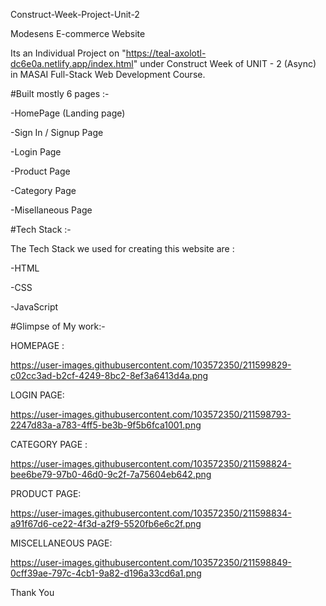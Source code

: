 Construct-Week-Project-Unit-2

Modesens E-commerce Website

Its an Individual Project on "https://teal-axolotl-dc6e0a.netlify.app/index.html" under Construct Week of UNIT - 2 (Async) in MASAI Full-Stack Web Development Course.

#Built mostly 6 pages :-

-HomePage (Landing page)

-Sign In / Signup Page

-Login Page

-Product Page

-Category Page

-Misellaneous Page

#Tech Stack :-

The Tech Stack we used for creating this website are :

 -HTML

 -CSS

 -JavaScript
 
 #Glimpse of My work:-
 
HOMEPAGE :

https://user-images.githubusercontent.com/103572350/211599829-c02cc3ad-b2cf-4249-8bc2-8ef3a6413d4a.png


LOGIN PAGE:

https://user-images.githubusercontent.com/103572350/211598793-2247d83a-a783-4ff5-be3b-9f5b6fca1001.png


CATEGORY PAGE :

https://user-images.githubusercontent.com/103572350/211598824-bee6be79-97b0-46d0-9c2f-7a75604eb642.png


PRODUCT PAGE:

https://user-images.githubusercontent.com/103572350/211598834-a91f67d6-ce22-4f3d-a2f9-5520fb6e6c2f.png


MISCELLANEOUS PAGE:

https://user-images.githubusercontent.com/103572350/211598849-0cff39ae-797c-4cb1-9a82-d196a33cd6a1.png

Thank You
